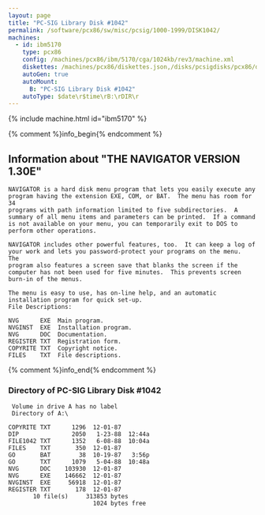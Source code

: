 ```yaml
---
layout: page
title: "PC-SIG Library Disk #1042"
permalink: /software/pcx86/sw/misc/pcsig/1000-1999/DISK1042/
machines:
  - id: ibm5170
    type: pcx86
    config: /machines/pcx86/ibm/5170/cga/1024kb/rev3/machine.xml
    diskettes: /machines/pcx86/diskettes.json,/disks/pcsigdisks/pcx86/diskettes.json
    autoGen: true
    autoMount:
      B: "PC-SIG Library Disk #1042"
    autoType: $date\r$time\rB:\rDIR\r
---
```


{% include machine.html id="ibm5170" %}

{% comment %}info_begin{% endcomment %}

## Information about "THE NAVIGATOR VERSION 1.30E"

    NAVIGATOR is a hard disk menu program that lets you easily execute any
    program having the extension EXE, COM, or BAT.  The menu has room for 34
    programs with path information limited to five subdirectories.  A
    summary of all menu items and parameters can be printed.  If a command
    is not available on your menu, you can temporarily exit to DOS to
    perform other operations.
    
    NAVIGATOR includes other powerful features, too.  It can keep a log of
    your work and lets you password-protect your programs on the menu.  The
    program also features a screen save that blanks the screen if the
    computer has not been used for five minutes.  This prevents screen
    burn-in of the menus.
    
    The menu is easy to use, has on-line help, and an automatic
    installation program for quick set-up.
    File Descriptions:
    
    NVG      EXE  Main program.
    NVGINST  EXE  Installation program.
    NVG      DOC  Documentation.
    REGISTER TXT  Registration form.
    COPYRITE TXT  Copyright notice.
    FILES    TXT  File descriptions.
{% comment %}info_end{% endcomment %}


### Directory of PC-SIG Library Disk #1042

     Volume in drive A has no label
     Directory of A:\

    COPYRITE TXT      1296  12-01-87
    DIP               2050   1-23-88  12:44a
    FILE1042 TXT      1352   6-08-88  10:04a
    FILES    TXT       350  12-01-87
    GO       BAT        38  10-19-87   3:56p
    GO       TXT      1079   5-04-88  10:48a
    NVG      DOC    103930  12-01-87
    NVG      EXE    146662  12-01-87
    NVGINST  EXE     56918  12-01-87
    REGISTER TXT       178  12-01-87
           10 file(s)     313853 bytes
                            1024 bytes free
